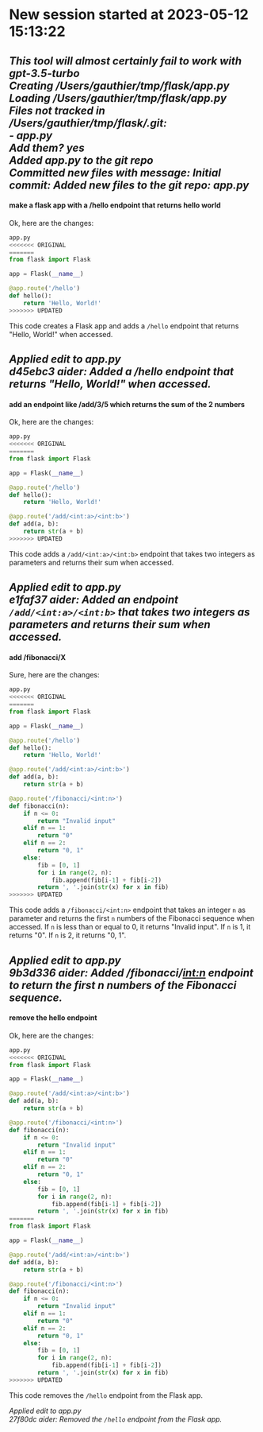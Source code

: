 
# New session started at 2023-05-12 15:13:22
_This tool will almost certainly fail to work with gpt-3.5-turbo_  
_Creating /Users/gauthier/tmp/flask/app.py_  
_Loading /Users/gauthier/tmp/flask/app.py_  
_Files not tracked in /Users/gauthier/tmp/flask/.git:_  
_- app.py_  
_Add them? yes_  
_Added app.py to the git repo_  
_Committed new files with message: Initial commit: Added new files to the git repo: app.py_  
---
#### make a flask app with a /hello endpoint that returns hello world  

Ok, here are the changes:

```python
app.py
<<<<<<< ORIGINAL
=======
from flask import Flask

app = Flask(__name__)

@app.route('/hello')
def hello():
    return 'Hello, World!'
>>>>>>> UPDATED
```

This code creates a Flask app and adds a `/hello` endpoint that returns "Hello, World!" when accessed.

_Applied edit to app.py_  
_d45ebc3 aider: Added a /hello endpoint that returns "Hello, World!" when accessed._  
---
#### add an endpoint like /add/3/5 which returns the sum of the 2 numbers  

Ok, here are the changes:

```python
app.py
<<<<<<< ORIGINAL
=======
from flask import Flask

app = Flask(__name__)

@app.route('/hello')
def hello():
    return 'Hello, World!'

@app.route('/add/<int:a>/<int:b>')
def add(a, b):
    return str(a + b)
>>>>>>> UPDATED
```

This code adds a `/add/<int:a>/<int:b>` endpoint that takes two integers as parameters and returns their sum when accessed.

_Applied edit to app.py_  
_e1faf37 aider: Added an endpoint `/add/<int:a>/<int:b>` that takes two integers as parameters and returns their sum when accessed._  
---
#### add /fibonacci/X  

Sure, here are the changes:

```python
app.py
<<<<<<< ORIGINAL
=======
from flask import Flask

app = Flask(__name__)

@app.route('/hello')
def hello():
    return 'Hello, World!'

@app.route('/add/<int:a>/<int:b>')
def add(a, b):
    return str(a + b)

@app.route('/fibonacci/<int:n>')
def fibonacci(n):
    if n <= 0:
        return "Invalid input"
    elif n == 1:
        return "0"
    elif n == 2:
        return "0, 1"
    else:
        fib = [0, 1]
        for i in range(2, n):
            fib.append(fib[i-1] + fib[i-2])
        return ', '.join(str(x) for x in fib)
>>>>>>> UPDATED
```

This code adds a `/fibonacci/<int:n>` endpoint that takes an integer `n` as parameter and returns the first `n` numbers of the Fibonacci sequence when accessed. If `n` is less than or equal to 0, it returns "Invalid input". If `n` is 1, it returns "0". If `n` is 2, it returns "0, 1".

_Applied edit to app.py_  
_9b3d336 aider: Added /fibonacci/<int:n> endpoint to return the first n numbers of the Fibonacci sequence._  
---
#### remove the hello endpoint  

Ok, here are the changes:

```python
app.py
<<<<<<< ORIGINAL
from flask import Flask

app = Flask(__name__)

@app.route('/add/<int:a>/<int:b>')
def add(a, b):
    return str(a + b)

@app.route('/fibonacci/<int:n>')
def fibonacci(n):
    if n <= 0:
        return "Invalid input"
    elif n == 1:
        return "0"
    elif n == 2:
        return "0, 1"
    else:
        fib = [0, 1]
        for i in range(2, n):
            fib.append(fib[i-1] + fib[i-2])
        return ', '.join(str(x) for x in fib)
=======
from flask import Flask

app = Flask(__name__)

@app.route('/add/<int:a>/<int:b>')
def add(a, b):
    return str(a + b)

@app.route('/fibonacci/<int:n>')
def fibonacci(n):
    if n <= 0:
        return "Invalid input"
    elif n == 1:
        return "0"
    elif n == 2:
        return "0, 1"
    else:
        fib = [0, 1]
        for i in range(2, n):
            fib.append(fib[i-1] + fib[i-2])
        return ', '.join(str(x) for x in fib)
>>>>>>> UPDATED
```

This code removes the `/hello` endpoint from the Flask app.

_Applied edit to app.py_  
_27f80dc aider: Removed the `/hello` endpoint from the Flask app._  
